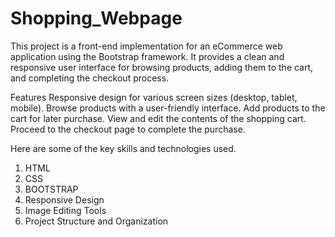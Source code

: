 # Shopping_Webpage

This project is a front-end implementation for an eCommerce web application using the Bootstrap framework. It provides a clean and responsive user interface for browsing products, adding them to the cart, and completing the checkout process.

Features
<i class="fa fa-star"></i> Responsive design for various screen sizes (desktop, tablet, mobile).
<i class="fa fa-star"></i> Browse products with a user-friendly interface.
<i class="fa fa-star"></i> Add products to the cart for later purchase.
<i class="fa fa-star"></i> View and edit the contents of the shopping cart.
<i class="fa fa-star"></i> Proceed to the checkout page to complete the purchase.

Here are some of the key skills and technologies used.

1. HTML
2. CSS
3. BOOTSTRAP
4. Responsive Design
5. Image Editing Tools
6. Project Structure and Organization
